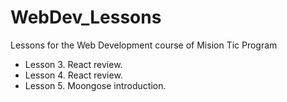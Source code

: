 # WebDev_Lessons

Lessons for the Web Development course of Mision Tic Program

 - Lesson 3. React review.
 - Lesson 4. React review.
 - Lesson 5. Moongose introduction.
